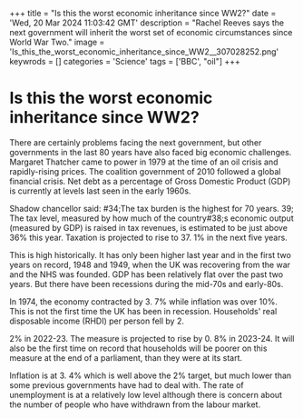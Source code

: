 +++
title = "Is this the worst economic inheritance since WW2?"
date = 'Wed, 20 Mar 2024 11:03:42 GMT'
description = "Rachel Reeves says the next government will inherit the worst set of economic circumstances since World War Two."
image = 'Is_this_the_worst_economic_inheritance_since_WW2__307028252.png'
keywrods =  []
categories = 'Science'
tags = ['BBC', "oil"]
+++

# Is this the worst economic inheritance since WW2?

There are certainly problems facing the next government, but other governments in the last 80 years have also faced big economic challenges.
Margaret Thatcher came to power in 1979 at the time of an oil crisis and rapidly-rising prices.
The coalition government of 2010 followed a global financial crisis.
Net debt as a percentage of Gross Domestic Product (GDP) is currently at levels last seen in the early 1960s.

Shadow chancellor said: <bb>#34;The tax burden is the highest for 70 years.
39; The tax level, measured by how much of the country<bb>#38;s economic output (measured by GDP) is raised in tax revenues, is estimated to be just above 36% this year.
Taxation is projected to rise to 37.
1% in the next five years.

This is high historically.
It has only been higher last year and in the first two years on record, 1948 and 1949, when the UK was recovering from the war and the NHS was founded.
GDP has been relatively flat over the past two years.
But there have been recessions during the mid-70s and early-80s.

In 1974, the economy contracted by 3.
7% while inflation was over 10%.
This is not the first time the UK has been in recession.
Households' real disposable income (RHDI) per person fell by 2.

2% in 2022-23.
The measure is projected to rise by 0.
8% in 2023-24.
It will also be the first time on record that households will be poorer on this measure at the end of a parliament, than they were at its start.

Inflation is at 3.
4% which is well above the 2% target, but much lower than some previous governments have had to deal with.
The rate of unemployment is at a relatively low level although there is concern about the number of people who have withdrawn from the labour market.


